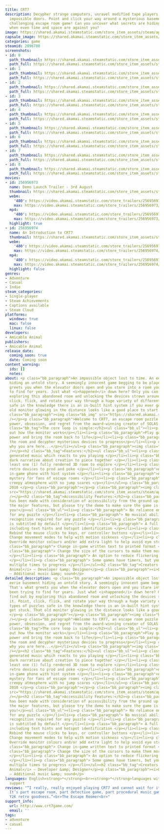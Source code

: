 ```yaml
---
title: CRT7
description: Decypher strange computers, unravel modified tape players, and unlock
  impossible doors. Point and click your way around a mysterious basement in this
  challenging escape room game! Can you uncover what secrets are hiding in the dark
  when even time and space are against you?
image: https://shared.akamai.steamstatic.com/store_item_assets/steam/apps/2096780/header.jpg?t=1732541934
capsule_image: https://shared.akamai.steamstatic.com/store_item_assets/steam/apps/2096780/capsule_231x87.jpg?t=1732541934
categories: game
steamid: 2096780
screenshots:
- id: 0
  path_thumbnail: https://shared.akamai.steamstatic.com/store_item_assets/steam/apps/2096780/ss_6c2c66113fa7278ae78027e5041bc6262b2b808d.600x338.jpg?t=1732541934
  path_full: https://shared.akamai.steamstatic.com/store_item_assets/steam/apps/2096780/ss_6c2c66113fa7278ae78027e5041bc6262b2b808d.1920x1080.jpg?t=1732541934
- id: 1
  path_thumbnail: https://shared.akamai.steamstatic.com/store_item_assets/steam/apps/2096780/ss_09cfa10d8b1a0b1dd66372254780ae6493582fa2.600x338.jpg?t=1732541934
  path_full: https://shared.akamai.steamstatic.com/store_item_assets/steam/apps/2096780/ss_09cfa10d8b1a0b1dd66372254780ae6493582fa2.1920x1080.jpg?t=1732541934
- id: 2
  path_thumbnail: https://shared.akamai.steamstatic.com/store_item_assets/steam/apps/2096780/ss_e288ad1156916055c90f3b0df4e531318f0d99db.600x338.jpg?t=1732541934
  path_full: https://shared.akamai.steamstatic.com/store_item_assets/steam/apps/2096780/ss_e288ad1156916055c90f3b0df4e531318f0d99db.1920x1080.jpg?t=1732541934
- id: 3
  path_thumbnail: https://shared.akamai.steamstatic.com/store_item_assets/steam/apps/2096780/ss_fbc297a4cc6722d72ccda3380daa3c9a2af2933d.600x338.jpg?t=1732541934
  path_full: https://shared.akamai.steamstatic.com/store_item_assets/steam/apps/2096780/ss_fbc297a4cc6722d72ccda3380daa3c9a2af2933d.1920x1080.jpg?t=1732541934
- id: 4
  path_thumbnail: https://shared.akamai.steamstatic.com/store_item_assets/steam/apps/2096780/ss_117ebc27aadaf4afe821224b56106c2e2eb3dc36.600x338.jpg?t=1732541934
  path_full: https://shared.akamai.steamstatic.com/store_item_assets/steam/apps/2096780/ss_117ebc27aadaf4afe821224b56106c2e2eb3dc36.1920x1080.jpg?t=1732541934
- id: 5
  path_thumbnail: https://shared.akamai.steamstatic.com/store_item_assets/steam/apps/2096780/ss_8e6da34d83b7c975a0565809928e2b3b5ad74e39.600x338.jpg?t=1732541934
  path_full: https://shared.akamai.steamstatic.com/store_item_assets/steam/apps/2096780/ss_8e6da34d83b7c975a0565809928e2b3b5ad74e39.1920x1080.jpg?t=1732541934
- id: 6
  path_thumbnail: https://shared.akamai.steamstatic.com/store_item_assets/steam/apps/2096780/ss_c67608acf0dbc25355090b9d05bb79e7150c790c.600x338.jpg?t=1732541934
  path_full: https://shared.akamai.steamstatic.com/store_item_assets/steam/apps/2096780/ss_c67608acf0dbc25355090b9d05bb79e7150c790c.1920x1080.jpg?t=1732541934
- id: 7
  path_thumbnail: https://shared.akamai.steamstatic.com/store_item_assets/steam/apps/2096780/ss_53218e3bf886609e0e77f87e1131b1fec2d8993a.600x338.jpg?t=1732541934
  path_full: https://shared.akamai.steamstatic.com/store_item_assets/steam/apps/2096780/ss_53218e3bf886609e0e77f87e1131b1fec2d8993a.1920x1080.jpg?t=1732541934
- id: 8
  path_thumbnail: https://shared.akamai.steamstatic.com/store_item_assets/steam/apps/2096780/ss_7d875d1afe7c2bbedc8c86b5a53d15131a5b68e1.600x338.jpg?t=1732541934
  path_full: https://shared.akamai.steamstatic.com/store_item_assets/steam/apps/2096780/ss_7d875d1afe7c2bbedc8c86b5a53d15131a5b68e1.1920x1080.jpg?t=1732541934
movies:
- id: 256956973
  name: Demo Launch Trailer - 3rd August
  thumbnail: https://shared.akamai.steamstatic.com/store_item_assets/steam/apps/256956973/movie.293x165.jpg?t=1688734824
  webm:
    '480': https://video.akamai.steamstatic.com/store_trailers/256956973/movie480_vp9.webm?t=1688734824
    max: https://video.akamai.steamstatic.com/store_trailers/256956973/movie_max_vp9.webm?t=1688734824
  mp4:
    '480': https://video.akamai.steamstatic.com/store_trailers/256956973/movie480.mp4?t=1688734824
    max: https://video.akamai.steamstatic.com/store_trailers/256956973/movie_max.mp4?t=1688734824
  highlight: true
- id: 256956974
  name: An Introduction to CRT7
  thumbnail: https://shared.akamai.steamstatic.com/store_item_assets/steam/apps/256956974/movie.293x165.jpg?t=1688734829
  webm:
    '480': https://video.akamai.steamstatic.com/store_trailers/256956974/movie480_vp9.webm?t=1688734829
    max: https://video.akamai.steamstatic.com/store_trailers/256956974/movie_max_vp9.webm?t=1688734829
  mp4:
    '480': https://video.akamai.steamstatic.com/store_trailers/256956974/movie480.mp4?t=1688734829
    max: https://video.akamai.steamstatic.com/store_trailers/256956974/movie_max.mp4?t=1688734829
  highlight: false
genres:
- Adventure
- Casual
- Indie
steam_categories:
- Single-player
- Steam Achievements
- Captions available
- Steam Cloud
platforms:
  windows: true
  mac: false
  linux: false
developers:
- Amicable Animal
publishers:
- Amicable Animal
release_date:
  coming_soon: true
  date: Coming soon
content_warning:
  ids: []
  notes:
about: <p class="bb_paragraph">An impossible object lost to time. An eerie basement
  hiding an untold story. A seemingly innocent game begging to be played. That's what
  greets you when the elevator doors open and you stare into a room you've been trying
  to find for years. Just what <i>happened</i> down here? Only you can find out by
  exploring this abandoned room and unlocking the devices strewn around it. Point,
  click, flick, and rotate your way through a huge variety of different types of puzzles
  safe in the knowledge there is an in-built hint system if you ever get stuck. That
  old monitor glowing in the distance looks like a good place to start... </p><p class="bb_paragraph"></p><p
  class="bb_paragraph"><img class="bb_img" src="https://shared.akamai.steamstatic.com/store_item_assets/steam/apps/2096780/extras/ScreenGif.gif?t=1732541934"
  /></p><p class="bb_paragraph">Welcome to CRT7, an escape room puzzle game about
  power, obsession, and regret from the award-winning creator of SOLAS 128.</p><h2
  class="bb_tag">The core loop is simple:</h2><ul class="bb_ul"><li><p class="bb_paragraph">Figure
  out how the monitor works</p></li><li><p class="bb_paragraph">Play games to generate
  power and bring the room back to life</p></li><li><p class="bb_paragraph">Explore
  the room and decypher mysterious devices to progress</p></li><li><p class="bb_paragraph">Uncover
  why you are here...</p></li></ul><p class="bb_paragraph"><img class="bb_img" src="https://shared.akamai.steamstatic.com/store_item_assets/steam/apps/2096780/extras/Hi7Gif.gif?t=1732541934"
  /></p><h2 class="bb_tag">Features:</h2><ul class="bb_ul"><li><p class="bb_paragraph">Procedurally
  generated music which reacts to you playing </p></li><li><p class="bb_paragraph">A
  dark narrative about creation to piece together </p></li><li><p class="bb_paragraph">At
  least one (1) fully rendered 3D room to explore </p></li><li><p class="bb_paragraph">Strange
  retro devices to prod and poke </p></li><li><p class="bb_paragraph">A state-of-the-art*
  in-game phone with hint system </p></li><li><p class="bb_paragraph">A challenging
  mystery for fans of escape rooms </p></li><li><p class="bb_paragraph">An immersive
  creepy atmosphere with no jump scares </p></li></ul><p class="bb_paragraph">*for
  2010 </p><p class="bb_paragraph"></p><p class="bb_paragraph"><img class="bb_img"
  src="https://shared.akamai.steamstatic.com/store_item_assets/steam/apps/2096780/extras/SOLASGif.gif?t=1732541934"
  /></p><h2 class="bb_tag">Accessibility Features:</h2><p class="bb_paragraph">CRT7
  has been made with consideration of accessibility from the ground up. Below are
  the major features, but please try the demo to make sure the game is playable for
  you!</p><ul class="bb_ul"><li><p class="bb_paragraph"> No reliance on colour alone
  for any puzzle </p></li><li><p class="bb_paragraph"> No musical ability or tone
  recognition required for any puzzle </p></li><li><p class="bb_paragraph"> All speech
  is subtitled by default </p></li><li><p class="bb_paragraph"> A full hint system
  including text hints and hotspot identification </p></li><li><p class="bb_paragraph">
  Rebind the mouse clicks to keys, or controller buttons </p></li><li><p class="bb_paragraph">
  Change movement modes to help with motion sickness </p></li><li><p class="bb_paragraph">
  Override monitor colours and/or add extra light to help avoid eye strain </p></li><li><p
  class="bb_paragraph"> Change in-game written text to printed format </p></li><li><p
  class="bb_paragraph"> Change the size of the cursors to make them more or less visible
  </p></li><li><p class="bb_paragraph"> An option to reduce flickering light effects
  </p></li><li><p class="bb_paragraph"> Some games have timers, but you can play games
  multiple times to progress </p></li></ul><h2 class="bb_tag">Creators:</h2><p class="bb_paragraph"><i>Amicable
  Animal</i> – Developer &amp; Designer</p><p class="bb_paragraph"><i>Luci Holland</i>
  – Additional music &amp; sound</p>
detailed_description: <p class="bb_paragraph">An impossible object lost to time. An
  eerie basement hiding an untold story. A seemingly innocent game begging to be played.
  That's what greets you when the elevator doors open and you stare into a room you've
  been trying to find for years. Just what <i>happened</i> down here? Only you can
  find out by exploring this abandoned room and unlocking the devices strewn around
  it. Point, click, flick, and rotate your way through a huge variety of different
  types of puzzles safe in the knowledge there is an in-built hint system if you ever
  get stuck. That old monitor glowing in the distance looks like a good place to start...
  </p><p class="bb_paragraph"></p><p class="bb_paragraph"><img class="bb_img" src="https://shared.akamai.steamstatic.com/store_item_assets/steam/apps/2096780/extras/ScreenGif.gif?t=1732541934"
  /></p><p class="bb_paragraph">Welcome to CRT7, an escape room puzzle game about
  power, obsession, and regret from the award-winning creator of SOLAS 128.</p><h2
  class="bb_tag">The core loop is simple:</h2><ul class="bb_ul"><li><p class="bb_paragraph">Figure
  out how the monitor works</p></li><li><p class="bb_paragraph">Play games to generate
  power and bring the room back to life</p></li><li><p class="bb_paragraph">Explore
  the room and decypher mysterious devices to progress</p></li><li><p class="bb_paragraph">Uncover
  why you are here...</p></li></ul><p class="bb_paragraph"><img class="bb_img" src="https://shared.akamai.steamstatic.com/store_item_assets/steam/apps/2096780/extras/Hi7Gif.gif?t=1732541934"
  /></p><h2 class="bb_tag">Features:</h2><ul class="bb_ul"><li><p class="bb_paragraph">Procedurally
  generated music which reacts to you playing </p></li><li><p class="bb_paragraph">A
  dark narrative about creation to piece together </p></li><li><p class="bb_paragraph">At
  least one (1) fully rendered 3D room to explore </p></li><li><p class="bb_paragraph">Strange
  retro devices to prod and poke </p></li><li><p class="bb_paragraph">A state-of-the-art*
  in-game phone with hint system </p></li><li><p class="bb_paragraph">A challenging
  mystery for fans of escape rooms </p></li><li><p class="bb_paragraph">An immersive
  creepy atmosphere with no jump scares </p></li></ul><p class="bb_paragraph">*for
  2010 </p><p class="bb_paragraph"></p><p class="bb_paragraph"><img class="bb_img"
  src="https://shared.akamai.steamstatic.com/store_item_assets/steam/apps/2096780/extras/SOLASGif.gif?t=1732541934"
  /></p><h2 class="bb_tag">Accessibility Features:</h2><p class="bb_paragraph">CRT7
  has been made with consideration of accessibility from the ground up. Below are
  the major features, but please try the demo to make sure the game is playable for
  you!</p><ul class="bb_ul"><li><p class="bb_paragraph"> No reliance on colour alone
  for any puzzle </p></li><li><p class="bb_paragraph"> No musical ability or tone
  recognition required for any puzzle </p></li><li><p class="bb_paragraph"> All speech
  is subtitled by default </p></li><li><p class="bb_paragraph"> A full hint system
  including text hints and hotspot identification </p></li><li><p class="bb_paragraph">
  Rebind the mouse clicks to keys, or controller buttons </p></li><li><p class="bb_paragraph">
  Change movement modes to help with motion sickness </p></li><li><p class="bb_paragraph">
  Override monitor colours and/or add extra light to help avoid eye strain </p></li><li><p
  class="bb_paragraph"> Change in-game written text to printed format </p></li><li><p
  class="bb_paragraph"> Change the size of the cursors to make them more or less visible
  </p></li><li><p class="bb_paragraph"> An option to reduce flickering light effects
  </p></li><li><p class="bb_paragraph"> Some games have timers, but you can play games
  multiple times to progress </p></li></ul><h2 class="bb_tag">Creators:</h2><p class="bb_paragraph"><i>Amicable
  Animal</i> – Developer &amp; Designer</p><p class="bb_paragraph"><i>Luci Holland</i>
  – Additional music &amp; sound</p>
languages: English<strong>*</strong><br><strong>*</strong>languages with full audio
  support
reviews: "“I really, really enjoyed playing CRT7 and cannot wait for it’s full release.
  It’s part escape room, part detective game, part procedural music game and part
  Y2K retro goodness.”<br>The Escape Roomer<br>"
support_info:
  url: http://www.crt7game.com/
  email: ''
tags:
- adventure
- casual
---
```


